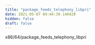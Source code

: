 ```yaml
---
title: "package_feeds_telephony_libpri"
date: 2021-05-07 04:44:39.146428
hidden: false
draft: false
---
```


x86/64/package_feeds_telephony_libpri

